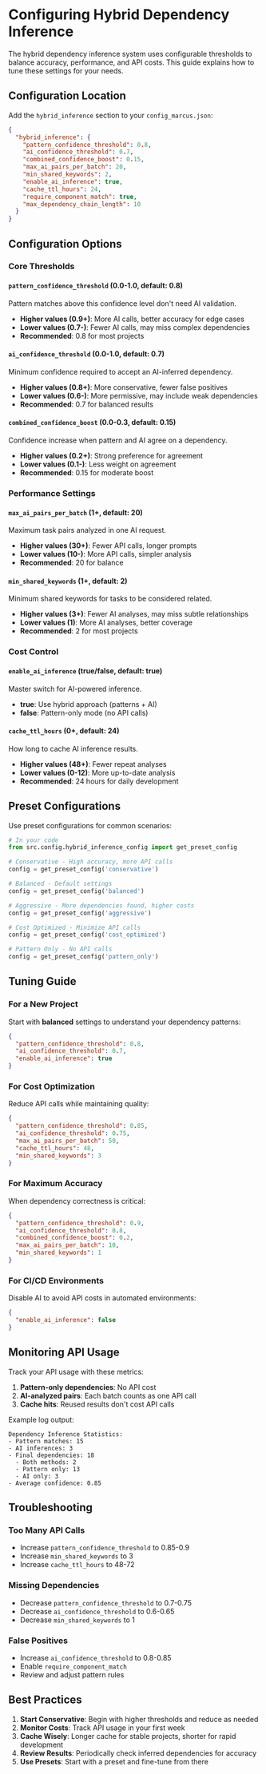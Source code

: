# Configuring Hybrid Dependency Inference

The hybrid dependency inference system uses configurable thresholds to balance accuracy, performance, and API costs. This guide explains how to tune these settings for your needs.

## Configuration Location

Add the `hybrid_inference` section to your `config_marcus.json`:

```json
{
  "hybrid_inference": {
    "pattern_confidence_threshold": 0.8,
    "ai_confidence_threshold": 0.7,
    "combined_confidence_boost": 0.15,
    "max_ai_pairs_per_batch": 20,
    "min_shared_keywords": 2,
    "enable_ai_inference": true,
    "cache_ttl_hours": 24,
    "require_component_match": true,
    "max_dependency_chain_length": 10
  }
}
```

## Configuration Options

### Core Thresholds

#### `pattern_confidence_threshold` (0.0-1.0, default: 0.8)
Pattern matches above this confidence level don't need AI validation.
- **Higher values (0.9+)**: More AI calls, better accuracy for edge cases
- **Lower values (0.7-)**: Fewer AI calls, may miss complex dependencies
- **Recommended**: 0.8 for most projects

#### `ai_confidence_threshold` (0.0-1.0, default: 0.7)
Minimum confidence required to accept an AI-inferred dependency.
- **Higher values (0.8+)**: More conservative, fewer false positives
- **Lower values (0.6-)**: More permissive, may include weak dependencies
- **Recommended**: 0.7 for balanced results

#### `combined_confidence_boost` (0.0-0.3, default: 0.15)
Confidence increase when pattern and AI agree on a dependency.
- **Higher values (0.2+)**: Strong preference for agreement
- **Lower values (0.1-)**: Less weight on agreement
- **Recommended**: 0.15 for moderate boost

### Performance Settings

#### `max_ai_pairs_per_batch` (1+, default: 20)
Maximum task pairs analyzed in one AI request.
- **Higher values (30+)**: Fewer API calls, longer prompts
- **Lower values (10-)**: More API calls, simpler analysis
- **Recommended**: 20 for balance

#### `min_shared_keywords` (1+, default: 2)
Minimum shared keywords for tasks to be considered related.
- **Higher values (3+)**: Fewer AI analyses, may miss subtle relationships
- **Lower values (1)**: More AI analyses, better coverage
- **Recommended**: 2 for most projects

### Cost Control

#### `enable_ai_inference` (true/false, default: true)
Master switch for AI-powered inference.
- **true**: Use hybrid approach (patterns + AI)
- **false**: Pattern-only mode (no API calls)

#### `cache_ttl_hours` (0+, default: 24)
How long to cache AI inference results.
- **Higher values (48+)**: Fewer repeat analyses
- **Lower values (0-12)**: More up-to-date analysis
- **Recommended**: 24 hours for daily development

## Preset Configurations

Use preset configurations for common scenarios:

```python
# In your code
from src.config.hybrid_inference_config import get_preset_config

# Conservative - High accuracy, more API calls
config = get_preset_config('conservative')

# Balanced - Default settings
config = get_preset_config('balanced')

# Aggressive - More dependencies found, higher costs
config = get_preset_config('aggressive')

# Cost Optimized - Minimize API calls
config = get_preset_config('cost_optimized')

# Pattern Only - No API calls
config = get_preset_config('pattern_only')
```

## Tuning Guide

### For a New Project
Start with **balanced** settings to understand your dependency patterns:
```json
{
  "pattern_confidence_threshold": 0.8,
  "ai_confidence_threshold": 0.7,
  "enable_ai_inference": true
}
```

### For Cost Optimization
Reduce API calls while maintaining quality:
```json
{
  "pattern_confidence_threshold": 0.85,
  "ai_confidence_threshold": 0.75,
  "max_ai_pairs_per_batch": 50,
  "cache_ttl_hours": 48,
  "min_shared_keywords": 3
}
```

### For Maximum Accuracy
When dependency correctness is critical:
```json
{
  "pattern_confidence_threshold": 0.9,
  "ai_confidence_threshold": 0.8,
  "combined_confidence_boost": 0.2,
  "max_ai_pairs_per_batch": 10,
  "min_shared_keywords": 1
}
```

### For CI/CD Environments
Disable AI to avoid API costs in automated environments:
```json
{
  "enable_ai_inference": false
}
```

## Monitoring API Usage

Track your API usage with these metrics:

1. **Pattern-only dependencies**: No API cost
2. **AI-analyzed pairs**: Each batch counts as one API call
3. **Cache hits**: Reused results don't cost API calls

Example log output:
```
Dependency Inference Statistics:
- Pattern matches: 15
- AI inferences: 3
- Final dependencies: 18
  - Both methods: 2
  - Pattern only: 13
  - AI only: 3
- Average confidence: 0.85
```

## Troubleshooting

### Too Many API Calls
- Increase `pattern_confidence_threshold` to 0.85-0.9
- Increase `min_shared_keywords` to 3
- Increase `cache_ttl_hours` to 48-72

### Missing Dependencies
- Decrease `pattern_confidence_threshold` to 0.7-0.75
- Decrease `ai_confidence_threshold` to 0.6-0.65
- Decrease `min_shared_keywords` to 1

### False Positives
- Increase `ai_confidence_threshold` to 0.8-0.85
- Enable `require_component_match`
- Review and adjust pattern rules

## Best Practices

1. **Start Conservative**: Begin with higher thresholds and reduce as needed
2. **Monitor Costs**: Track API usage in your first week
3. **Cache Wisely**: Longer cache for stable projects, shorter for rapid development
4. **Review Results**: Periodically check inferred dependencies for accuracy
5. **Use Presets**: Start with a preset and fine-tune from there
